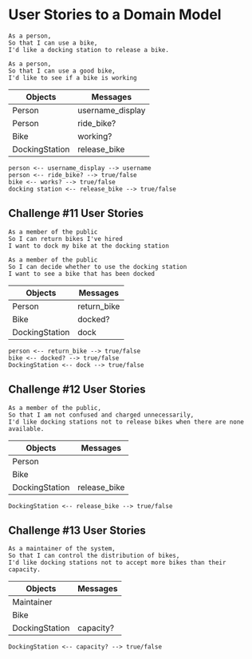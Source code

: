 # User Stories to a Domain Model

```
As a person,
So that I can use a bike,
I'd like a docking station to release a bike.

As a person,
So that I can use a good bike,
I'd like to see if a bike is working
```

| Objects         | Messages         |
|-----------------|------------------|
| Person          | username_display |
| Person          | ride_bike?       |
| Bike            | working?         |
| DockingStation  | release_bike     |

```
person <-- username_display --> username
person <-- ride_bike? --> true/false
bike <-- works? --> true/false
docking station <-- release_bike --> true/false
```

## Challenge #11 User Stories
```
As a member of the public
So I can return bikes I've hired
I want to dock my bike at the docking station

As a member of the public
So I can decide whether to use the docking station
I want to see a bike that has been docked
```
| Objects         | Messages          |
|-----------------|-------------------|
| Person          | return_bike       |
| Bike            | docked?           |
| DockingStation  | dock              |

```
person <-- return_bike --> true/false
bike <-- docked? --> true/false
DockingStation <-- dock --> true/false
```

## Challenge #12 User Stories
```
As a member of the public,
So that I am not confused and charged unnecessarily,
I'd like docking stations not to release bikes when there are none available.

```
| Objects         | Messages          |
|-----------------|-------------------|
| Person          |                   |
| Bike            |                   |
| DockingStation  | release_bike      |

```
DockingStation <-- release_bike --> true/false
```

## Challenge #13 User Stories
```
As a maintainer of the system,
So that I can control the distribution of bikes,
I'd like docking stations not to accept more bikes than their capacity.
```
| Objects         | Messages          |
|-----------------|-------------------|
| Maintainer      |                   |
| Bike            |                   |
| DockingStation  | capacity?         |

```
DockingStation <-- capacity? --> true/false
```
